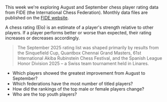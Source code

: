 This week we're exploring August and September chess player rating data from FIDE (the International Chess Federation). Monthly data files are published on the [FIDE website](https://www.fide.com/fide-september-2025-rating-list-vincent-keymer-debuts-in-top-10-open/).

A chess rating (Elo) is an estimate of a player's strength relative to other players. If a player performs better or worse than expected, their rating increases or decreases accordingly.

> The September 2025 rating list was shaped primarily by results from 
> the Sinquefield Cup, Quantbox Chennai Grand Masters, 61st International Akiba Rubinstein Chess Festival, 
> and the Spanish League Honor Division 2025 – a Swiss team tournament held in Linares.

- Which players showed the greatest improvement from August to September?
- Which federations have the most number of titled players?
- How did the rankings of the top male or female players change?
- Who are the top youth players?
